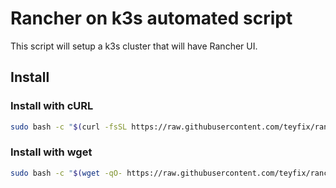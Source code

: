 # Rancher on k3s automated script

This script will setup a k3s cluster that will have Rancher UI.

## Install

### Install with cURL

```sh
sudo bash -c "$(curl -fsSL https://raw.githubusercontent.com/teyfix/rancher/496feed938870065a3bc5fee62650c02ca6e62ab/install.sh)"
```

### Install with wget

```sh
sudo bash -c "$(wget -qO- https://raw.githubusercontent.com/teyfix/rancher/496feed938870065a3bc5fee62650c02ca6e62ab/install.sh)"
```
